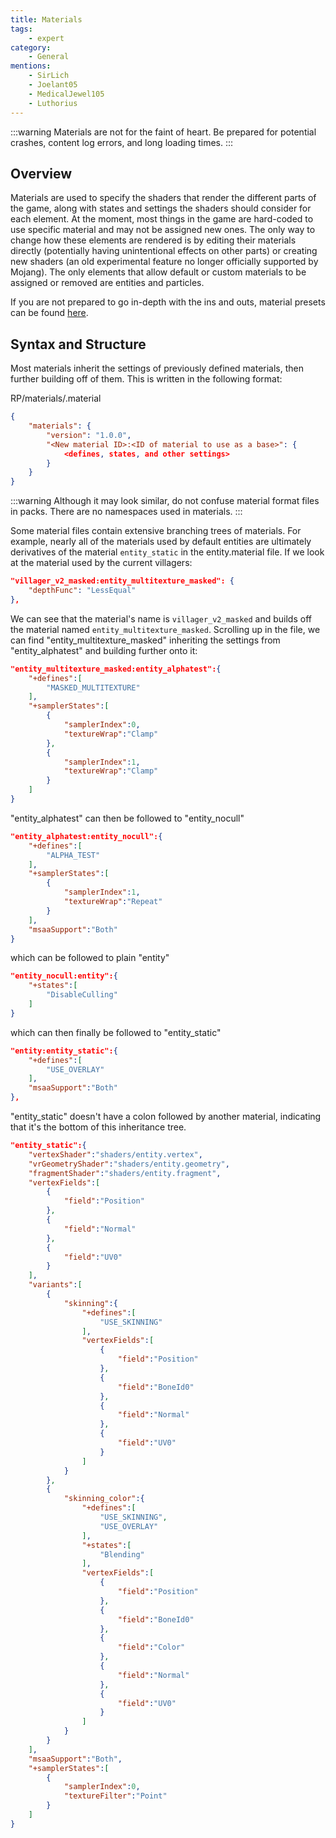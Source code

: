 ```yaml
---
title: Materials
tags:
    - expert
category:
    - General
mentions:
    - SirLich
    - Joelant05
    - MedicalJewel105
    - Luthorius
---
```


:::warning
Materials are not for the faint of heart. Be prepared for potential crashes, content log errors, and long loading times.
:::

## Overview

Materials are used to specify the shaders that render the different parts of the game, along with states and settings the shaders should consider for each element.
At the moment, most things in the game are hard-coded to use specific material and may not be assigned new ones. The only way to change how these elements are rendered is by editing their materials directly (potentially having unintentional effects on other parts) or creating new shaders (an old experimental feature no longer officially supported by Mojang). The only elements that allow default or custom materials to be assigned or removed are entities and particles.

If you are not prepared to go in-depth with the ins and outs, material presets can be found [here](/documentation/materials).


## Syntax and Structure

Most materials inherit the settings of previously defined materials, then further building off of them. This is written in the following format:

<CodeHeader>RP/materials/<name>.material</CodeHeader>

```json
{
	"materials": {
		"version": "1.0.0",
		"<New material ID>:<ID of material to use as a base>": {
    		<defines, states, and other settings>
		}
	}
}
```

:::warning
Although it may look similar, do not confuse material format files in packs. There are no namespaces used in materials.
:::

Some material files contain extensive branching trees of materials. For example, nearly all of the materials used by default entities are ultimately derivatives of the material `entity_static` in the entity.material file. If we look at the material used by the current villagers:

<CodeHeader></CodeHeader>

```json
"villager_v2_masked:entity_multitexture_masked": {
    "depthFunc": "LessEqual"
},
```

We can see that the material's name is `villager_v2_masked` and builds off the material named `entity_multitexture_masked`.
Scrolling up in the file, we can find "entity_multitexture_masked" inheriting the settings from "entity_alphatest" and building further onto it:

<CodeHeader></CodeHeader>

```json
"entity_multitexture_masked:entity_alphatest":{
    "+defines":[
        "MASKED_MULTITEXTURE"
    ],
    "+samplerStates":[
        {
            "samplerIndex":0,
            "textureWrap":"Clamp"
        },
        {
            "samplerIndex":1,
            "textureWrap":"Clamp"
        }
    ]
}
```

"entity_alphatest" can then be followed to "entity_nocull"

<CodeHeader></CodeHeader>

```json
"entity_alphatest:entity_nocull":{
    "+defines":[
        "ALPHA_TEST"
    ],
    "+samplerStates":[
        {
            "samplerIndex":1,
            "textureWrap":"Repeat"
        }
    ],
    "msaaSupport":"Both"
}
```

which can be followed to plain "entity"

<CodeHeader></CodeHeader>

```json
"entity_nocull:entity":{
    "+states":[
        "DisableCulling"
    ]
}
```

which can then finally be followed to "entity_static"

<CodeHeader></CodeHeader>

```json
"entity:entity_static":{
    "+defines":[
        "USE_OVERLAY"
    ],
    "msaaSupport":"Both"
},

```

"entity_static" doesn't have a colon followed by another material, indicating that it's the bottom of this inheritance tree.

<CodeHeader></CodeHeader>

```json
"entity_static":{
    "vertexShader":"shaders/entity.vertex",
    "vrGeometryShader":"shaders/entity.geometry",
    "fragmentShader":"shaders/entity.fragment",
    "vertexFields":[
        {
            "field":"Position"
        },
        {
            "field":"Normal"
        },
        {
            "field":"UV0"
        }
    ],
    "variants":[
        {
            "skinning":{
                "+defines":[
                    "USE_SKINNING"
                ],
                "vertexFields":[
                    {
                        "field":"Position"
                    },
                    {
                        "field":"BoneId0"
                    },
                    {
                        "field":"Normal"
                    },
                    {
                        "field":"UV0"
                    }
                ]
            }
        },
        {
            "skinning_color":{
                "+defines":[
                    "USE_SKINNING",
                    "USE_OVERLAY"
                ],
                "+states":[
                    "Blending"
                ],
                "vertexFields":[
                    {
                        "field":"Position"
                    },
                    {
                        "field":"BoneId0"
                    },
                    {
                        "field":"Color"
                    },
                    {
                        "field":"Normal"
                    },
                    {
                        "field":"UV0"
                    }
                ]
            }
        }
    ],
    "msaaSupport":"Both",
    "+samplerStates":[
        {
            "samplerIndex":0,
            "textureFilter":"Point"
        }
    ]
}
```
